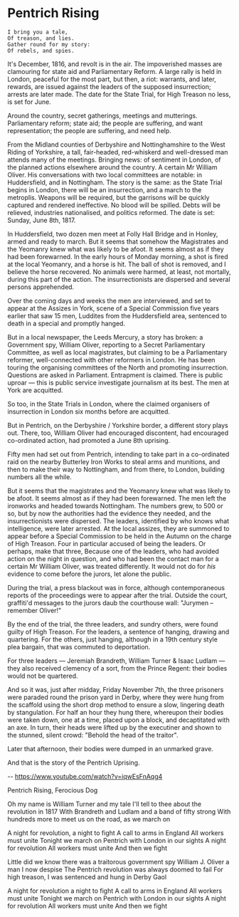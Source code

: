 # Pentrich Rising

```text
I bring you a tale, 
Of treason, and lies.  
Gather round for my story:  
Of rebels, and spies.
```

It's December, 1816, and revolt is in the air. The impoverished masses are clamouring for state aid and Parliamentary Reform. A large rally is held in London, peaceful for the most part, but then, a riot: warrants, and later, rewards, are issued against the leaders of the supposed insurrection; arrests are later made. The date for the State Trial, for High Treason no less, is set for June.

Around the country, secret gatherings, meetings and mutterings. Parliamentary reform; state aid; the people are suffering, and want representation; the people are suffering, and need help.

From the Midland counties of Derbyshire and Nottinghamshire to the West Riding of Yorkshire, a tall, fair-headed, red-whiskerd and well-dressed man attends many of the meetings. Bringing news: of sentiment in London, of the planned actions elsewhere around the country. A certain Mr William Oliver. His conversations with two local committees are notable: in Huddersfield, and in Nottingham. The story is the same: as the State Trial begins in London, there will be an insurrection, and a march to the metroplis. Weapons will be required, but the garrisons will be quickly captured and rendered ineffective. No blood will be spilled. Debts will be relieved, industries nationalised, and politics reformed. The date is set: Sunday, June 8th, 1817.

In Huddersfield, two dozen men meet at Folly Hall Bridge and in Honley, armed and ready to march. But it seems that somehow the Magistrates and the Yeomanry knew what was likely to be afoot. It seems almost as if they had been forewarned. In the early hours of Monday morning, a shot is fired at the local Yeomanry, and a horse is hit. The ball of shot is removed, and I believe the horse recovered. No animals were harmed, at least, not mortally, during this part of the action. The insurrectionists are dispersed and several persons apprehended.

Over the coming days and weeks the men are interviewed, and set to appear at the Assizes in York, scene of a Special Commission five years earlier that saw 15 men, Luddites from the Huddersfield area, sentenced to death in a special and promptly hanged.

But in a local newspaper, the Leeds Mercury, a story has broken: a Government spy, William Oliver, reporting to a Secret Parliamentary Committee, as well as local magistrates, but claiming to be a Parliamentary reformer, well-connected with other reformers in London. He has been touring the organising committees of the North and promoting insurrection. Questions are asked in Parliament. Entrapment is claimed. There is public uproar — this is public service investigate journalism at its best. The men at York are acquitted.

So too, in the State Trials in London, where the claimed organisers of insurrection in London six months before are acquitted.

But in Pentrich, on the Derbyshire / Yorkshire border, a different story plays out. There, too, William Oliver had encouraged discontent, had encouraged co-ordinated action, had promoted a June 8th uprising.

Fifty men had set out from Pentrich, intending to take part in a co-ordinated raid on the nearby Butterley Iron Works to steal arms and munitions, and then to make their way to Nottingham, and from there, to London, building numbers all the while.

But it seems that the magistrates and the Yeomanry knew what was likely to be afoot. It seems almost as if they had been forewarned. The men left the ironworks and headed towards Nottingham. The numbers grew, to 500 or so, but by now the authorities had the evidence they needed, and the insurrectionists were dispersed. The leaders, identified by who knows what intelligence, were later arrested. At the local assizes, they are summoned to appear before a Special Commission to be held in the Autumn on the charge of High Treason. Four in particular accused of being the leaders. Or perhaps, make that three, Because one of the leaders, who had avoided action on the night in question, and who had been the contact man for a certain Mr William Oliver, was treated differently. It would not do for *his* evidence to come before the jurors, let alone the public.

During the trial, a press blackout was in force, although contemporaneous reports of the proceedings were to appear after the trial. Outside the court, graffiti'd messages to the jurors daub the courthouse wall: "Jurymen – remember Oliver!"

By the end of the trial, the three leaders, and sundry others, were found guilty of High Treason. For the leaders, a sentence of hanging, drawing and quartering. For the others, just hanging, although in a 19th century style plea bargain, that was commuted to deportation.

For three leaders — Jeremiah Brandreth, William Turner & Isaac Ludlam — they also received clemency of a sort, from the Prince Regent: their bodies would not be quartered.

And so it was, just after midday, Friday November 7th, the three prisoners were paraded round the prison yard in Derby, where they were hung from the scaffold using the short drop method to ensure a slow, lingering death by stangulation. For half an hour they hung there, whereupon their bodies were taken down, one at a time, placed upon a block, and decaptitated with an axe.  In turn, their heads were lifted up by the executiner and shown to the stunned, silent crowd: "Behold the head of the traitor".

Later that afternoon, their bodies were dumped in an unmarked grave.

And that is the story of the Pentrich Uprising.


--
https://www.youtube.com/watch?v=iqwEsFnAqg4

Pentrich Rising, Ferocious Dog

Oh my name is William Turner and my tale I'll tell to thee
about the revolution in 1817
With Brandreth and Ludlam and a band of fifty strong
With hundreds more to meet us
on the road, as we march on

A night for revolution, a night to fight
A call to arms in England
All workers must unite
Tonight we march on Pentrich
with London in our sights
A night for revolution
All workers must unite
And then we fight

Little did we know there was a traitorous government spy
William J. Oliver a man I now despise
The Pentrich revolution was always doomed to fail
For high treason, I was sentenced and hung in Derby Gaol

A night for revolution a night to fight
A call to arms in England
All workers must unite
Tonight we march on Pentrich
with London in our sights
A night for revolution
All workers must unite
And then we fight

